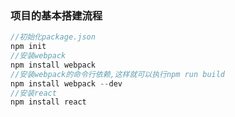 ### 项目的基本搭建流程

```javascript
//初始化package.json
npm init
//安装webpack
npm install webpack
//安装webpack的命令行依赖,这样就可以执行npm run build
npm install webpack --dev
//安装react
npm install react
```
